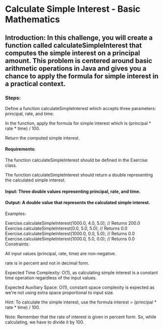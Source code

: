# Calculate Simple Interest - Basic Mathematics
## Introduction: In this challenge, you will create a function called calculateSimpleInterest that computes the simple interest on a principal amount. This problem is centered around basic arithmetic operations in Java and gives you a chance to apply the formula for simple interest in a practical context.

### Steps:

Define a function calculateSimpleInterest which accepts three parameters: principal, rate, and time.

In the function, apply the formula for simple interest which is (principal * rate * time) / 100.

Return the computed simple interest.

#### Requirements:

The function calculateSimpleInterest should be defined in the Exercise class.

The function calculateSimpleInterest should return a double representing the calculated simple interest.

#### Input: Three double values representing principal, rate, and time.

#### Output: A double value that represents the calculated simple interest.

Examples:

Exercise.calculateSimpleInterest(1000.0, 4.0, 5.0); // Returns 200.0
Exercise.calculateSimpleInterest(0.0, 5.0, 5.0); // Returns 0.0
Exercise.calculateSimpleInterest(1000.0, 0.0, 5.0); // Returns 0.0
Exercise.calculateSimpleInterest(1000.0, 5.0, 0.0); // Returns 0.0
Constraints:

All input values (principal, rate, time) are non-negative.

rate is in percent and not in decimal form.

Expected Time Complexity: O(1), as calculating simple interest is a constant time operation regardless of the input values.

Expected Auxiliary Space: O(1), constant space complexity is expected as we're not using extra space proportional to input size.

Hint: To calculate the simple interest, use the formula interest = (principal * rate * time) / 100.

Note: Remember that the rate of interest is given in percent form. So, while calculating, we have to divide it by 100.